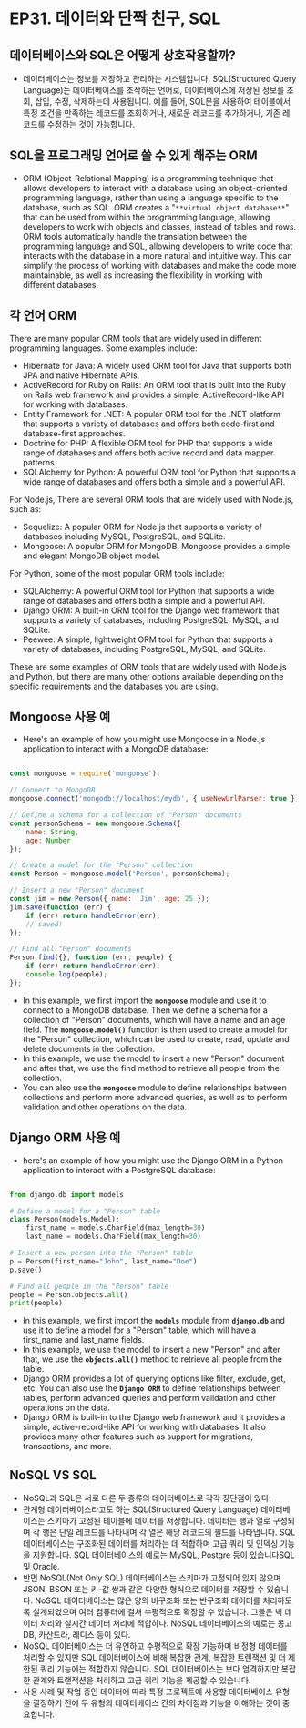 # EP31. 데이터와 단짝 친구, SQL

## 데이터베이스와 SQL은 어떻게 상호작용할까?

- 데이터베이스는 정보를 저장하고 관리하는 시스템입니다. SQL(Structured Query Language)는 데이터베이스를 조작하는 언어로, 데이터베이스에 저장된 정보를 조회, 삽입, 수정, 삭제하는데 사용됩니다. 예를 들어, SQL문을 사용하여 테이블에서 특정 조건을 만족하는 레코드를 조회하거나, 새로운 레코드를 추가하거나, 기존 레코드를 수정하는 것이 가능합니다.

## SQL을 프로그래밍 언어로 쓸 수 있게 해주는 ORM

- ORM (Object-Relational Mapping) is a programming technique that allows developers to interact with a database using an object-oriented programming language, rather than using a language specific to the database, such as SQL. ORM creates a "`**virtual object database**`" that can be used from within the programming language, allowing developers to work with objects and classes, instead of tables and rows. ORM tools automatically handle the translation between the programming language and SQL, allowing developers to write code that interacts with the database in a more natural and intuitive way. This can simplify the process of working with databases and make the code more maintainable, as well as increasing the flexibility in working with different databases.

## 각 언어 ORM

There are many popular ORM tools that are widely used in different programming languages. Some examples include:

- Hibernate for Java: A widely used ORM tool for Java that supports both JPA and native Hibernate APIs.
- ActiveRecord for Ruby on Rails: An ORM tool that is built into the Ruby on Rails web framework and provides a simple, ActiveRecord-like API for working with databases.
- Entity Framework for .NET: A popular ORM tool for the .NET platform that supports a variety of databases and offers both code-first and database-first approaches.
- Doctrine for PHP: A flexible ORM tool for PHP that supports a wide range of databases and offers both active record and data mapper patterns.
- SQLAlchemy for Python: A powerful ORM tool for Python that supports a wide range of databases and offers both a simple and a powerful API.

For Node.js, There are several ORM tools that are widely used with Node.js, such as:

- Sequelize: A popular ORM for Node.js that supports a variety of databases including MySQL, PostgreSQL, and SQLite.
- Mongoose: A popular ORM for MongoDB, Mongoose provides a simple and elegant MongoDB object model.

For Python, some of the most popular ORM tools include:

- SQLAlchemy: A powerful ORM tool for Python that supports a wide range of databases and offers both a simple and a powerful API.
- Django ORM: A built-in ORM tool for the Django web framework that supports a variety of databases, including PostgreSQL, MySQL, and SQLite.
- Peewee: A simple, lightweight ORM tool for Python that supports a variety of databases, including PostgreSQL, MySQL, and SQLite.

These are some examples of ORM tools that are widely used with Node.js and Python, but there are many other options available depending on the specific requirements and the databases you are using.

## Mongoose 사용 예

- Here's an example of how you might use Mongoose in a Node.js application to interact with a MongoDB database:

```jsx

const mongoose = require('mongoose');

// Connect to MongoDB
mongoose.connect('mongodb://localhost/mydb', { useNewUrlParser: true });

// Define a schema for a collection of "Person" documents
const personSchema = new mongoose.Schema({
    name: String,
    age: Number
});

// Create a model for the "Person" collection
const Person = mongoose.model('Person', personSchema);

// Insert a new "Person" document
const jim = new Person({ name: 'Jim', age: 25 });
jim.save(function (err) {
    if (err) return handleError(err);
    // saved!
});

// Find all "Person" documents
Person.find({}, function (err, people) {
    if (err) return handleError(err);
    console.log(people);
});

```

- In this example, we first import the **`mongoose`** module and use it to connect to a MongoDB database. Then we define a schema for a collection of "Person" documents, which will have a name and an age field. The **`mongoose.model()`** function is then used to create a model for the "Person" collection, which can be used to create, read, update and delete documents in the collection.
- In this example, we use the model to insert a new "Person" document and after that, we use the find method to retrieve all people from the collection.
- You can also use the **`mongoose`** module to define relationships between collections and perform more advanced queries, as well as to perform validation and other operations on the data.

## Django ORM 사용 예

- here's an example of how you might use the Django ORM in a Python application to interact with a PostgreSQL database:

```python

from django.db import models

# Define a model for a "Person" table
class Person(models.Model):
    first_name = models.CharField(max_length=30)
    last_name = models.CharField(max_length=30)

# Insert a new person into the "Person" table
p = Person(first_name="John", last_name="Doe")
p.save()

# Find all people in the "Person" table
people = Person.objects.all()
print(people)

```

- In this example, we first import the **`models`** module from **`django.db`** and use it to define a model for a "Person" table, which will have a first_name and last_name fields.
- In this example, we use the model to insert a new "Person" and after that, we use the **`objects.all()`** method to retrieve all people from the table.
- Django ORM provides a lot of querying options like filter, exclude, get, etc. You can also use the **`Django ORM`** to define relationships between tables, perform advanced queries and perform validation and other operations on the data.
- Django ORM is built-in to the Django web framework and it provides a simple, active-record-like API for working with databases. It also provides many other features such as support for migrations, transactions, and more.

## NoSQL VS SQL

- NoSQL과 SQL은 서로 다른 두 종류의 데이터베이스로 각각 장단점이 있다.
- 관계형 데이터베이스라고도 하는 SQL(Structured Query Language) 데이터베이스는 스키마가 고정된 테이블에 데이터를 저장합니다. 데이터는 행과 열로 구성되며 각 행은 단일 레코드를 나타내며 각 열은 해당 레코드의 필드를 나타냅니다. SQL 데이터베이스는 구조화된 데이터를 처리하는 데 적합하며 고급 쿼리 및 인덱싱 기능을 지원합니다. SQL 데이터베이스의 예로는 MySQL, Postgre 등이 있습니다SQL 및 Oracle.
- 반면 NoSQL(Not Only SQL) 데이터베이스는 스키마가 고정되어 있지 않으며 JSON, BSON 또는 키-값 쌍과 같은 다양한 형식으로 데이터를 저장할 수 있습니다. NoSQL 데이터베이스는 많은 양의 비구조화 또는 반구조화 데이터를 처리하도록 설계되었으며 여러 컴퓨터에 걸쳐 수평적으로 확장할 수 있습니다. 그들은 빅 데이터 처리와 실시간 데이터 처리에 적합하다. NoSQL 데이터베이스의 예로는 몽고DB, 카산드라, 레디스 등이 있다.
- NoSQL 데이터베이스는 더 유연하고 수평적으로 확장 가능하며 비정형 데이터를 처리할 수 있지만 SQL 데이터베이스에 비해 복잡한 관계, 복잡한 트랜잭션 및 더 제한된 쿼리 기능에는 적합하지 않습니다. SQL 데이터베이스는 보다 엄격하지만 복잡한 관계와 트랜잭션을 처리하고 고급 쿼리 기능을 제공할 수 있습니다.
- 사용 사례 및 작업 중인 데이터에 따라 특정 프로젝트에 사용할 데이터베이스 유형을 결정하기 전에 두 유형의 데이터베이스 간의 차이점과 기능을 이해하는 것이 중요합니다.
